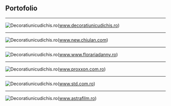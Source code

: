 
## Portofolio

***

![Decoratiunicudichis.ro](/assets/decoratiunicudichis.ro.png "Decoratiunicudichis.ro")(www.decoratiunicudichis.ro)

***

![Decoratiunicudichis.ro](/assets/new.chiulan.com.png "Decoratiunicudichis.ro")(www.new.chiulan.com)

***

![Decoratiunicudichis.ro](/assets/www.florariadanny.ro.png "Decoratiunicudichis.ro")(www.www.florariadanny.ro)

***

![Decoratiunicudichis.ro](/assets/www.proxxon.com.ro.png "Decoratiunicudichis.ro")(www.proxxon.com.ro)

***

![Decoratiunicudichis.ro](/assets/www.std.com.ro.png "Decoratiunicudichis.ro")(www.std.com.ro)

***

![Decoratiunicudichis.ro](/assets/www.astrafilm.ro.png "Decoratiunicudichis.ro")(www.astrafilm.ro)




